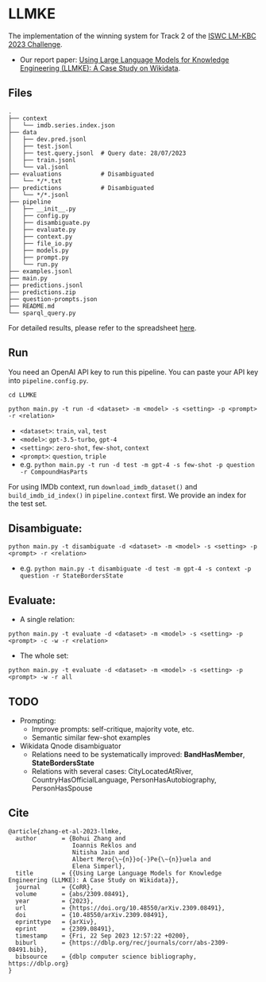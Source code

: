 # LLMKE
The implementation of the winning system for Track 2 of the [ISWC LM-KBC 2023 Challenge](https://lm-kbc.github.io/challenge2023/). 
- Our report paper: [Using Large Language Models for Knowledge Engineering (LLMKE): A Case Study on Wikidata](https://arxiv.org/abs/2309.08491).

## Files

```text
.
├── context
│   └── imdb.series.index.json
├── data
│   ├── dev.pred.jsonl
│   ├── test.jsonl
│   ├── test.query.jsonl  # Query date: 28/07/2023
│   ├── train.jsonl
│   └── val.jsonl
├── evaluations           # Disambiguated
│   └── */*.txt
├── predictions           # Disambiguated 
│   └── */*.jsonl
├── pipeline
│   ├── __init__.py
│   ├── config.py
│   ├── disambiguate.py
│   ├── evaluate.py
│   ├── context.py
│   ├── file_io.py
│   ├── models.py
│   ├── prompt.py
│   └── run.py
├── examples.jsonl
├── main.py
├── predictions.jsonl
├── predictions.zip
├── question-prompts.json
├── README.md 
└── sparql_query.py 
```
For detailed results, please refer to the spreadsheet [here](https://docs.google.com/spreadsheets/d/1hIaJ96g8K0lLvlS2CP5wszSWQg54ms7hFvWodfipAOQ/edit?usp=sharing).

## Run

You need an OpenAI API key to run this pipeline. You can paste your API key into `pipeline.config.py`.

```shell
cd LLMKE
```

```shell
python main.py -t run -d <dataset> -m <model> -s <setting> -p <prompt> -r <relation>
```
  - `<dataset>`: `train`, `val`, `test` 
  - `<model>`: `gpt-3.5-turbo`, `gpt-4` 
  - `<setting>`: `zero-shot`, `few-shot`, `context`
  - `<prompt>`: `question`, `triple`
  - e.g. `python main.py -t run -d test -m gpt-4 -s few-shot -p question -r CompoundHasParts`

For using IMDb context, run `download_imdb_dataset()` and `build_imdb_id_index()` in `pipeline.context` first. 
We provide an index for the test set.

## Disambiguate:

```shell
python main.py -t disambiguate -d <dataset> -m <model> -s <setting> -p <prompt> -r <relation>
```
  - e.g. `python main.py -t disambiguate -d test -m gpt-4 -s context -p question -r StateBordersState`

## Evaluate:
- A single relation: 
```shell
python main.py -t evaluate -d <dataset> -m <model> -s <setting> -p <prompt> -c -w -r <relation>
```

- The whole set: 
```shell
python main.py -t evaluate -d <dataset> -m <model> -s <setting> -p <prompt> -w -r all
```

## TODO
- Prompting:
  - Improve prompts: self-critique, majority vote, etc.
  - Semantic similar few-shot examples
- Wikidata Qnode disambiguator
  - Relations need to be systematically improved: **BandHasMember**, **StateBordersState** 
  - Relations with several cases: CityLocatedAtRiver, CountryHasOfficialLanguage, PersonHasAutobiography, PersonHasSpouse

## Cite
```
@article{zhang-et-al-2023-llmke,
  author       = {Bohui Zhang and
                  Ioannis Reklos and
                  Nitisha Jain and
                  Albert Mero{\~{n}}o{-}Pe{\~{n}}uela and
                  Elena Simperl},
  title        = {{Using Large Language Models for Knowledge Engineering (LLMKE): A Case Study on Wikidata}},
  journal      = {CoRR},
  volume       = {abs/2309.08491},
  year         = {2023},
  url          = {https://doi.org/10.48550/arXiv.2309.08491},
  doi          = {10.48550/arXiv.2309.08491},
  eprinttype   = {arXiv},
  eprint       = {2309.08491},
  timestamp    = {Fri, 22 Sep 2023 12:57:22 +0200},
  biburl       = {https://dblp.org/rec/journals/corr/abs-2309-08491.bib},
  bibsource    = {dblp computer science bibliography, https://dblp.org}
}
```
